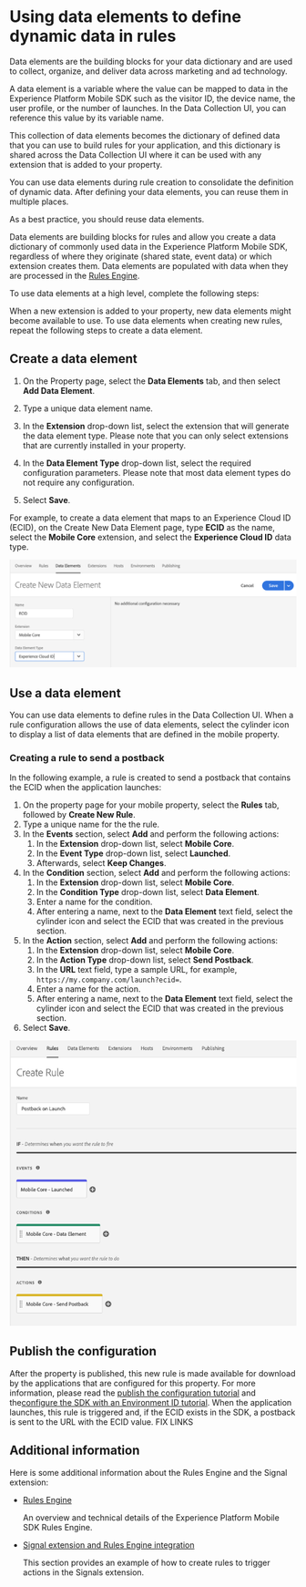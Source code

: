 # Using data elements to define dynamic data in rules

Data elements are the building blocks for your data dictionary and are used to collect, organize, and deliver data across marketing and ad technology.

A data element is a variable where the value can be mapped to data in the Experience Platform Mobile SDK such as the visitor ID, the device name, the user profile, or the number of launches. In the Data Collection UI, you can reference this value by its variable name.

This collection of data elements becomes the dictionary of defined data that you can use to build rules for your application, and this dictionary is shared across the Data Collection UI where it can be used with any extension that is added to your property.

You can use data elements during rule creation to consolidate the definition of dynamic data. After defining your data elements, you can reuse them in multiple places.

<InlineAlert variant="info" slots="text"/>

As a best practice, you should reuse data elements.

Data elements are building blocks for rules and allow you create a data dictionary of commonly used data in the Experience Platform Mobile SDK, regardless of where they originate (shared state, event data) or which extension creates them. Data elements are populated with data when they are processed in the [Rules Engine](../mobile-core/rules-engine/index.md).

To use data elements at a high level, complete the following steps:

<InlineAlert variant="info" slots="text"/>

When a new extension is added to your property, new data elements might become available to use. To use data elements when creating new rules, repeat the following steps to create a data element.

## Create a data element

1. On the Property page, select the **Data Elements** tab, and then select **Add Data Element**.
2. Type a unique data element name.
3. In the **Extension** drop-down list, select the extension that will generate the data element type. Please note that you can only select extensions that are currently installed in your property.

4. In the **Data Element Type** drop-down list, select the required configuration parameters. Please note that most data element types do not require any configuration.

5. Select **Save**.

For example, to create a data element that maps to an Experience Cloud ID (ECID), on the Create New Data Element page, type **ECID** as the name, select the **Mobile Core** extension, and select the **Experience Cloud ID** data type.

![create ECID data element](./assets/tags-data-elements/data-elements-create-data-element-ecid.png)

## Use a data element

You can use data elements to define rules in the Data Collection UI. When a rule configuration allows the use of data elements, select the cylinder icon to display a list of data elements that are defined in the mobile property.

### Creating a rule to send a postback

In the following example, a rule is created to send a postback that contains the ECID when the application launches:

1. On the property page for your mobile property, select the **Rules** tab, followed by **Create New Rule**.
2. Type a unique name for the the rule.
3. In the **Events** section, select **Add** and perform the following actions: 
   1. In the **Extension** drop-down list, select **Mobile Core**. 
   2. In the **Event Type** drop-down list, select **Launched**. 
   3. Afterwards, select **Keep Changes**.
4. In the **Condition** section, select **Add** and perform the following actions:
   1. In the **Extension** drop-down list, select **Mobile Core**. 
   2. In the **Condition Type** drop-down list, select **Data Element**. 
   3. Enter a name for the condition. 
   4. After entering a name, next to the **Data Element** text field, select the cylinder icon and select the ECID that was created in the previous section.
5. In the **Action** section, select **Add** and perform the following actions: 
   1. In the **Extension** drop-down list, select **Mobile Core**. 
   2. In the **Action Type** drop-down list, select **Send Postback**. 
   3. In the **URL** text field, type a sample URL, for example, `https://my.company.com/launch?ecid=`. 
   4. Enter a name for the action. 
   5. After entering a name, next to the **Data Element** text field, select the cylinder icon and select the ECID that was created in the previous section.
6. Select **Save**.

![create rule](./assets/tags-data-elements/data-elements-create-rule.png)

## Publish the configuration

After the property is published, this new rule is made available for download by the applications that are configured for this property. For more information, please read the [publish the configuration tutorial](https://aep-sdks.gitbook.io/docs/getting-started/create-a-mobile-property#publish-configuration) and the[configure the SDK with an Environment ID tutorial](https://aep-sdks.gitbook.io/docs/getting-started/initialize-the-sdk#configure-the-sdk-with-an-environment-id). When the application launches, this rule is triggered and, if the ECID exists in the SDK, a postback is sent to the URL with the ECID value. FIX LINKS

## Additional information

Here is some additional information about the Rules Engine and the Signal extension:

* [Rules Engine](../mobile-core/rules-engine/index.md)

  An overview and technical details of the Experience Platform Mobile SDK Rules Engine.

* [Signal extension and Rules Engine integration](./rules-engine-integration.md)

  This section provides an example of how to create rules to trigger actions in the Signals extension.

